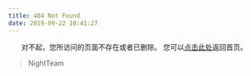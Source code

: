 ```yaml
---
title: 404 Not Found
date: 2019-09-22 10:41:27
---
```

 
<center>
对不起，您所访问的页面不存在或者已删除。
您可以<a href="https://blog.nightteam.cn>">点击此处</a>返回首页。
</center>
 
<blockquote class="blockquote-center">
    NightTeam
</blockquote>
